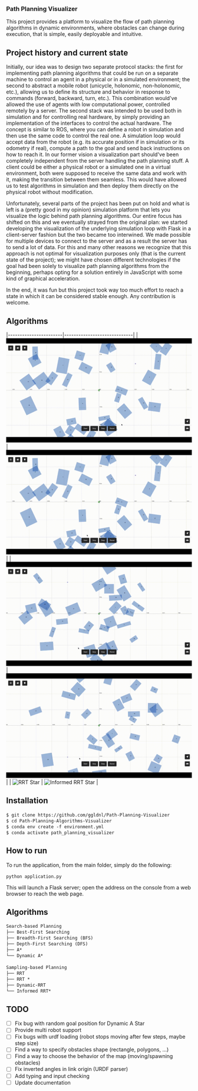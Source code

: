 ### Path Planning Visualizer

This project provides a platform to visualize the flow of path planning algorithms in dynamic environments, where obstacles can change during execution, that is simple, easily deployable and intuitive.

## Project history and current state

Initially, our idea was to design two separate protocol stacks: the first for implementing path planning algorithms that could be run on a separate machine to control an agent in a physical or in a simulated environment; the second to abstract a mobile robot (unicycle, holonomic, non-holonomic, etc.), allowing us to define its structure and behavior in response to commands (forward, backward, turn, etc.). This combination would've allowed the use of agents with low computational power, controlled remotely by a server. The second stack was intended to be used both in simulation and for controlling real hardware, by simply providing an implementation of the interfaces to control the actual hardware. The concept is similar to ROS, where you can define a robot in simulation and then use the same code to control the real one. A simulation loop would accept data from the robot (e.g. its accurate position if in simulation or its odometry if real), compute a path to the goal and send back instructions on how to reach it. 
In our former vision a visualization part should've been completely independent from the server handling the path planning stuff. A client could be either a physical robot or a simulated one in a virtual environment, both were supposed to receive the same data and work with it, making the transition between them seamless. This would have allowed us to test algorithms in simulation and then deploy them directly on the physical robot without modification.

Unfortunately, several parts of the project has been put on hold and what is left is a (pretty good in my opinion) simulation platform that lets you visualize the logic behind path planning algorithms. Our entire focus has shifted on this and we eventually strayed from the original plan: we started developing the visualization of the underlying simulation loop with Flask in a client-server fashion but the two became too interwined. We made possible for multiple devices to connect to the server and as a result the server has to send a lot of data. For this and many other reasons we recognize that this approach is not optimal for visualization purposes only (that is the current state of the project); we might have chosen different technologies if the goal had been solely to visualize path planning algorithms from the beginning, perhaps opting for a solution entirely in JavaScript with some kind of graphical acceleration. 

In the end, it was fun but this project took way too much effort to reach a state in which it can be considered stable enough. Any contribution is welcome.

## Algorithms

|-----------------------|-----------------------------|
| ![BFS](media/bfs.gif) | ![A Star](media/a_star.gif) |
| ![Dynamic A Star](media/dynamic_a_star.gif) | ![RRT](media/rrt.gif) |
| ![RRT Star](media/rrt_star.gif) | ![Informed RRT Star](media/informed_rrt_star.gif) |


## Installation

    $ git clone https://github.com/ggldnl/Path-Planning-Visualizer
    $ cd Path-Planning-Algorithms-Visualizer
    $ conda env create -f environment.yml
    $ conda activate path_planning_visualizer

## How to run

To run the application, from the main folder, simply do the following:

```
python application.py
```

This will launch a Flask server; open the address on the console from a web browser to reach the web page.

## Algorithms

```
Search-based Planning
├── Best-First Searching
├── Breadth-First Searching (BFS)
├── Depth-First Searching (DFS)
├── A*
└── Dynamic A*

Sampling-based Planning
├── RRT
├── RRT *
├── Dynamic-RRT
└── Informed RRT*
```

## TODO

- [ ] Fix bug with random goal position for Dynamic A Star
- [ ] Provide multi robot support
- [ ] Fix bugs with urdf loading (robot stops moving after few steps, maybe step size)
- [ ] Find a way to specify obstacles shape (rectangle, polygons, ...)
- [ ] Find a way to choose the behavior of the map (moving/spawning obstacles)
- [ ] Fix inverted angles in link origin (URDF parser)
- [ ] Add typing and input checking 
- [ ] Update documentation
